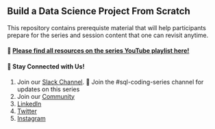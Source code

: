 ## Build a Data Science Project From Scratch
This repository contains prerequiste material that will help participants prepare for the series and session content that one can revisit anytime.

#### :movie_camera: [Please find all resources on the series YouTube playlist here!](https://www.youtube.com/playlist?list=PLVcEZG2JPVhd3O3eHaSn7048-CEKXVOKX)

#### :link: Stay Connected with Us!
1. Join our [Slack Channel](https://join.slack.com/t/wwcodedatascience/shared_invite/zt-12ytfnx44-bW8eGWQXt3NNroJpSCsrDQ). 💬 Join the #sql-coding-series channel for updates on this series
2. Join our [Community](https://www.womenwhocode.com/datascience/)
3. [LinkedIn](https://rb.gy/fo3idt)
4. [Twitter](https://twitter.com/WWCodeData)
5. [Instagram](https://www.instagram.com/wwcodedatascience/)

